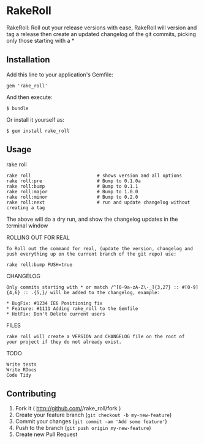 # RakeRoll

  RakeRoll: Roll out your release versions with ease, RakeRoll will version and tag a release then create an updated changelog of the git commits, picking only those starting with a *

## Installation

Add this line to your application's Gemfile:

    gem 'rake_roll'

And then execute:

    $ bundle

Or install it yourself as:

    $ gem install rake_roll

## Usage

  rake roll

    rake roll                        # shows version and all options
    rake roll:pre                    # Bump to 0.1.0a
    rake roll:bump                   # Bump to 0.1.1
    rake roll:major                  # Bump to 1.0.0
    rake roll:minor                  # Bump to 0.2.0
    rake roll:next                   # run and update changelog without creating a tag

  The above will do a dry run, and show the changelog updates in the
  terminal window

  ROLLING OUT FOR REAL

    To Roll out the command for real, (update the version, changelog and
    push everything up on the current branch of the git repo) use:

    rake roll:bump PUSH=true

  CHANGELOG

    Only commits starting with * or match /^[0-9a-zA-Z\-_]{3,27} :: #[0-9]{4,6} :: .{5,}/ will be added to the changelog, example:

    * BugFix: #1234 IE6 Positioning fix
    * Feature: #1111 Adding rake_roll to the Gemfile
    * HotFix: Don't Delete current users

  FILES

    rake roll will create a VERSION and CHANGELOG file on the root of
    your project if they do not already exist.

  TODO

    Write tests
    Write RDocs
    Code Tidy

## Contributing

1. Fork it ( http://github.com/<my-github-username>/rake_roll/fork )
2. Create your feature branch (`git checkout -b my-new-feature`)
3. Commit your changes (`git commit -am 'Add some feature'`)
4. Push to the branch (`git push origin my-new-feature`)
5. Create new Pull Request
